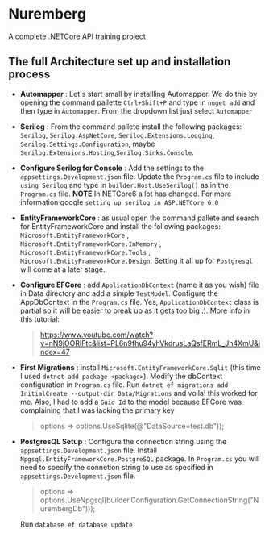 # Nuremberg
A complete .NETCore API training project

## The full Architecture set up and installation process
- **Automapper** :  Let's start small by installling Automapper. We do this by opening the command pallette `Ctrl+Shift+P` and type in `nuget add` and then type in `Automapper`. From the dropdown list just select `Automapper`

- **Serilog** : From the command pallete install the following packages: `Serilog`, `Serilog.AspNetCore`, `Serilog.Extensions.Logging`, `Serilog.Settings.Configuration`, maybe `Serilog.Extensions.Hosting`,`Serilog.Sinks.Console`.

- **Configure Serilog for Console** : Add the settings to the `appsettings.Development.json` file. Update the `Program.cs` file to include `using Serilog` and type in `builder.Host.UseSerilog()` as in the `Program.cs` file. **NOTE** In NETCore6 a lot has changed. For more information google `setting up serilog in ASP.NETCore 6.0`
- **EntityFrameworkCore** : as usual open the command pallete and search for EntityFrameworkCore and install the following packages: `Microsoft.EntityFrameworkCore` , `Microsoft.EntityFrameworkCore.InMemory` , `Microsoft.EntityFrameworkCore.Tools` , `Microsoft.EntityFrameworkCore.Design`. Setting it all up for `Postgresql` will come at a later stage.

- **Configure EFCore** : add `ApplicationDbContext` (name it as you wish) file in Data directory and add a simple `TestModel`. Configure the AppDbContext in the `Program.cs` file. Yes, `ApplicationDbContext` class is partial so it will be easier to break up as it gets too big :). More info in this tutorial:  
    > https://www.youtube.com/watch?v=nN9jOORIFtc&list=PL6n9fhu94yhVkdrusLaQsfERmL_Jh4XmU&index=47

- **First Migrations** : install `Microsoft.EntityFrameworkCore.Sqlit` (this time I used `dotnet add package <package>`). Modify the dbContext configuration in `Program.cs` file. Run `dotnet ef migrations add InitialCreate --output-dir Data/Migrations` and voila! this worked for me. Also, I had to add a `Guid Id` to the model because EFCore was complaining that I was lacking the primary key
    > options => options.UseSqlite(@"DataSource=test.db"));

-  **PostgresQL Setup** : Configure the connection string using the `appsettings.Development.json` file. 
Install `Npgsql.EntityFrameworkCore.PostgreSQL` package. In `Program.cs` you will need to specify the connetion string to use as specified in `appsettings.Development.json` file.

   > options => options.UseNpgsql(builder.Configuration.GetConnectionString("NurembergDb")));

   Run `database ef database update`

